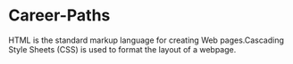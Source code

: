 # Career-Paths
HTML is the standard markup language for creating Web pages.Cascading Style Sheets (CSS) is used to format the layout of a webpage.
